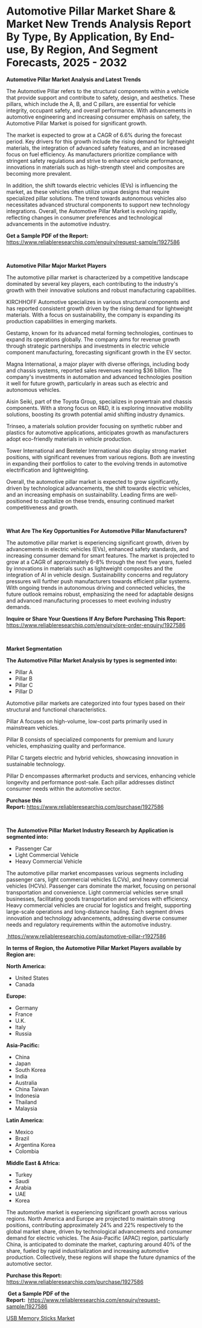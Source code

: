 <p><h1>Automotive Pillar Market Share & Market New Trends Analysis Report By Type, By Application, By End-use, By Region, And Segment Forecasts, 2025 - 2032</h1></p><p><strong>Automotive Pillar Market Analysis and Latest Trends</strong></p>
<p><p>The Automotive Pillar refers to the structural components within a vehicle that provide support and contribute to safety, design, and aesthetics. These pillars, which include the A, B, and C pillars, are essential for vehicle integrity, occupant safety, and overall performance. With advancements in automotive engineering and increasing consumer emphasis on safety, the Automotive Pillar Market is poised for significant growth.</p><p>The market is expected to grow at a CAGR of 6.6% during the forecast period. Key drivers for this growth include the rising demand for lightweight materials, the integration of advanced safety features, and an increased focus on fuel efficiency. As manufacturers prioritize compliance with stringent safety regulations and strive to enhance vehicle performance, innovations in materials such as high-strength steel and composites are becoming more prevalent.</p><p>In addition, the shift towards electric vehicles (EVs) is influencing the market, as these vehicles often utilize unique designs that require specialized pillar solutions. The trend towards autonomous vehicles also necessitates advanced structural components to support new technology integrations. Overall, the Automotive Pillar Market is evolving rapidly, reflecting changes in consumer preferences and technological advancements in the automotive industry.</p></p>
<p><strong>Get a Sample PDF of the Report:&nbsp;</strong> <a href="https://www.reliableresearchiq.com/enquiry/request-sample/1927586?utm_campaign=3318&utm_medium=2&utm_source=Github&utm_content=ia&utm_term=28032025&utm_id=automotive-pillar">https://www.reliableresearchiq.com/enquiry/request-sample/1927586</a></p>
<p>&nbsp;</p>
<p><strong>Automotive Pillar Major Market Players</strong></p>
<p><p>The automotive pillar market is characterized by a competitive landscape dominated by several key players, each contributing to the industry's growth with their innovative solutions and robust manufacturing capabilities. </p><p>KIRCHHOFF Automotive specializes in various structural components and has reported consistent growth driven by the rising demand for lightweight materials. With a focus on sustainability, the company is expanding its production capabilities in emerging markets.</p><p>Gestamp, known for its advanced metal forming technologies, continues to expand its operations globally. The company aims for revenue growth through strategic partnerships and investments in electric vehicle component manufacturing, forecasting significant growth in the EV sector.</p><p>Magna International, a major player with diverse offerings, including body and chassis systems, reported sales revenues nearing $36 billion. The company's investments in automation and advanced technologies position it well for future growth, particularly in areas such as electric and autonomous vehicles.</p><p>Aisin Seiki, part of the Toyota Group, specializes in powertrain and chassis components. With a strong focus on R&D, it is exploring innovative mobility solutions, boosting its growth potential amid shifting industry dynamics.</p><p>Trinseo, a materials solution provider focusing on synthetic rubber and plastics for automotive applications, anticipates growth as manufacturers adopt eco-friendly materials in vehicle production. </p><p>Tower International and Benteler International also display strong market positions, with significant revenues from various regions. Both are investing in expanding their portfolios to cater to the evolving trends in automotive electrification and lightweighting.</p><p>Overall, the automotive pillar market is expected to grow significantly, driven by technological advancements, the shift towards electric vehicles, and an increasing emphasis on sustainability. Leading firms are well-positioned to capitalize on these trends, ensuring continued market competitiveness and growth.</p></p>
<p>&nbsp;</p>
<p><strong>What Are The Key Opportunities For Automotive Pillar Manufacturers?</strong></p>
<p><p>The automotive pillar market is experiencing significant growth, driven by advancements in electric vehicles (EVs), enhanced safety standards, and increasing consumer demand for smart features. The market is projected to grow at a CAGR of approximately 6-8% through the next five years, fueled by innovations in materials such as lightweight composites and the integration of AI in vehicle design. Sustainability concerns and regulatory pressures will further push manufacturers towards efficient pillar systems. With ongoing trends in autonomous driving and connected vehicles, the future outlook remains robust, emphasizing the need for adaptable designs and advanced manufacturing processes to meet evolving industry demands.</p></p>
<p><strong>Inquire or Share Your Questions If Any Before Purchasing This Report:</strong> <a href="https://www.reliableresearchiq.com/enquiry/pre-order-enquiry/1927586?utm_campaign=3318&utm_medium=2&utm_source=Github&utm_content=ia&utm_term=28032025&utm_id=automotive-pillar">https://www.reliableresearchiq.com/enquiry/pre-order-enquiry/1927586</a></p>
<p>&nbsp;</p>
<p><strong>Market Segmentation</strong></p>
<p><strong>The Automotive Pillar Market Analysis by types is segmented into:</strong></p>
<p><ul><li>Pillar A</li><li>Pillar B</li><li>Pillar C</li><li>Pillar D</li></ul></p>
<p><p>Automotive pillar markets are categorized into four types based on their structural and functional characteristics. </p><p>Pillar A focuses on high-volume, low-cost parts primarily used in mainstream vehicles. </p><p>Pillar B consists of specialized components for premium and luxury vehicles, emphasizing quality and performance. </p><p>Pillar C targets electric and hybrid vehicles, showcasing innovation in sustainable technology. </p><p>Pillar D encompasses aftermarket products and services, enhancing vehicle longevity and performance post-sale. Each pillar addresses distinct consumer needs within the automotive sector.</p></p>
<p><strong>Purchase this Report:&nbsp;</strong><a href="https://www.reliableresearchiq.com/purchase/1927586?utm_campaign=3318&utm_medium=2&utm_source=Github&utm_content=ia&utm_term=28032025&utm_id=automotive-pillar">https://www.reliableresearchiq.com/purchase/1927586</a></p>
<p>&nbsp;</p>
<p><strong>The Automotive Pillar Market Industry Research by Application is segmented into:</strong></p>
<p><ul><li>Passenger Car</li><li>Light Commercial Vehicle</li><li>Heavy Commercial Vehicle</li></ul></p>
<p><p>The automotive pillar market encompasses various segments including passenger cars, light commercial vehicles (LCVs), and heavy commercial vehicles (HCVs). Passenger cars dominate the market, focusing on personal transportation and convenience. Light commercial vehicles serve small businesses, facilitating goods transportation and services with efficiency. Heavy commercial vehicles are crucial for logistics and freight, supporting large-scale operations and long-distance hauling. Each segment drives innovation and technology advancements, addressing diverse consumer needs and regulatory requirements within the automotive industry.</p></p>
<p><a href="https://www.reliableresearchiq.com/automotive-pillar-r1927586?utm_campaign=3318&utm_medium=2&utm_source=Github&utm_content=ia&utm_term=28032025&utm_id=automotive-pillar">&nbsp;https://www.reliableresearchiq.com/automotive-pillar-r1927586</a></p>
<p><strong>In terms of Region, the Automotive Pillar Market Players available by Region are:</strong></p>
<p>
    <p> <strong> North America: </strong>
        <ul>
            <li>United States</li>
            <li>Canada</li>
        </ul>
        </p> 
    <p> <strong> Europe: </strong>
        <ul>
            <li>Germany</li>
            <li>France</li>
            <li>U.K.</li>
            <li>Italy</li>
            <li>Russia</li>
        </ul>
        </p> 
    <p> <strong> Asia-Pacific: </strong>
        <ul>
            <li>China</li>
            <li>Japan</li>
            <li>South Korea</li>
            <li>India</li>
            <li>Australia</li>
            <li>China Taiwan</li>
            <li>Indonesia</li>
            <li>Thailand</li>
            <li>Malaysia</li>
        </ul>
        </p> 
    <p> <strong> Latin America: </strong>
        <ul>
            <li>Mexico</li>
            <li>Brazil</li>
            <li>Argentina Korea</li>
            <li>Colombia</li>
        </ul>
        </p> 
    <p> <strong> Middle East & Africa: </strong>
        <ul>
            <li>Turkey</li>
            <li>Saudi</li>
            <li>Arabia</li>
            <li>UAE</li>
            <li>Korea</li>
        </ul>
    </p>
    </p>
<p><p>The automotive market is experiencing significant growth across various regions. North America and Europe are projected to maintain strong positions, contributing approximately 24% and 22% respectively to the global market share, driven by technological advancements and consumer demand for electric vehicles. The Asia-Pacific (APAC) region, particularly China, is anticipated to dominate the market, capturing around 40% of the share, fueled by rapid industrialization and increasing automotive production. Collectively, these regions will shape the future dynamics of the automotive sector.</p></p>
<p><strong>Purchase this Report: </strong><a href="https://www.reliableresearchiq.com/purchase/1927586?utm_campaign=3318&utm_medium=2&utm_source=Github&utm_content=ia&utm_term=28032025&utm_id=automotive-pillar">https://www.reliableresearchiq.com/purchase/1927586</a></p>
<p>&nbsp;<strong>Get a Sample PDF of the Report:&nbsp;&nbsp;</strong><a href="https://www.reliableresearchiq.com/enquiry/request-sample/1927586?utm_campaign=3318&utm_medium=2&utm_source=Github&utm_content=ia&utm_term=28032025&utm_id=automotive-pillar">https://www.reliableresearchiq.com/enquiry/request-sample/1927586</a></p>
<p><strong></strong></p>
<p><p><a href="https://github.com/shamyzinniwl/Market-Research-Report-List-1/blob/main/usb-memory-sticks-market.md?utm_campaign=3318&utm_medium=2&utm_source=Github&utm_content=ia&utm_term=28032025&utm_id=automotive-pillar">USB Memory Sticks Market</a></p></p>